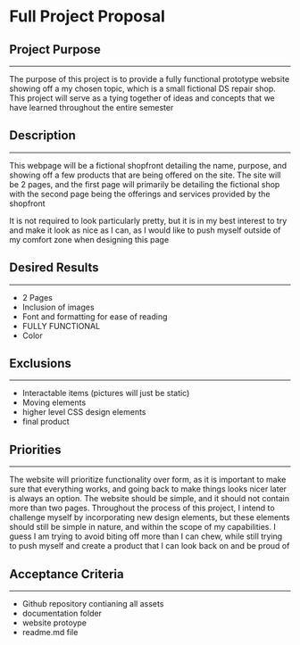 # Full Project Proposal

## Project Purpose
--- 
The purpose of this project is to provide a fully functional prototype website showing off a my chosen topic, which is a small fictional DS repair shop. This project will serve as a tying together of ideas and concepts that we have learned throughout the entire semester

## Description
---
This webpage will be a fictional shopfront detailing the name, purpose, and showing off a few products that are being offered on the site. The site will be 2 pages, and the first page will primarily be detailing the fictional shop with the second page being the offerings and services provided by the shopfront

It is not required to look particularly pretty, but it is in my best interest to try and make it look as nice as I can, as I would like to push myself outside of my comfort zone when designing this page

## Desired Results
---

- 2 Pages
- Inclusion of images
- Font and formatting for ease of reading
- FULLY FUNCTIONAL
- Color

## Exclusions
---

- Interactable items (pictures will just be static)
- Moving elements
- higher level CSS design elements
- final product

## Priorities
---
The website will prioritize functionality over form, as it is important to make sure that everything works, and going back to make things looks nicer later is always an option. The website should be simple, and it should not contain more than two pages. Throughout the process of this project, I intend to challenge myself by incorporating new design elements, but these elements should still be simple in nature, and within the scope of my capabilities. I guess I am trying to avoid biting off more than I can chew, while still trying to push myself and create a product that I can look back on and be proud of

## Acceptance Criteria
---

- Github repository contianing all assets
- documentation folder
- website protoype
- readme.md file


